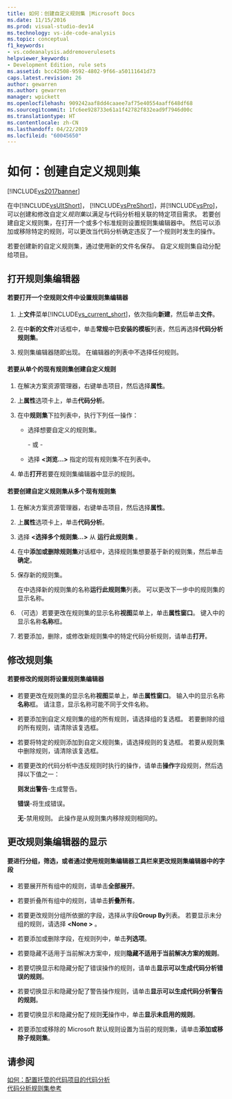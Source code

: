 ```yaml
---
title: 如何：创建自定义规则集 |Microsoft Docs
ms.date: 11/15/2016
ms.prod: visual-studio-dev14
ms.technology: vs-ide-code-analysis
ms.topic: conceptual
f1_keywords:
- vs.codeanalysis.addremoverulesets
helpviewer_keywords:
- Development Edition, rule sets
ms.assetid: bcc42508-9592-4802-9f66-a50111641d73
caps.latest.revision: 26
author: gewarren
ms.author: gewarren
manager: wpickett
ms.openlocfilehash: 909242aaf8dd4caaee7af75e40554aaff648df68
ms.sourcegitcommit: 1fc6ee928733e61a1f42782f832ead9f7946d00c
ms.translationtype: HT
ms.contentlocale: zh-CN
ms.lasthandoff: 04/22/2019
ms.locfileid: "60045650"
---
```

# <a name="how-to-create-a-custom-rule-set"></a>如何：创建自定义规则集
[!INCLUDE[vs2017banner](../includes/vs2017banner.md)]

在中[!INCLUDE[vsUltShort](../includes/vsultshort-md.md)]， [!INCLUDE[vsPreShort](../includes/vspreshort-md.md)]，并[!INCLUDE[vsPro](../includes/vspro-md.md)]，可以创建和修改自定义*规则集*以满足与代码分析相关联的特定项目需求。 若要创建自定义规则集，在打开一个或多个标准规则设置规则集编辑器中。 然后可以添加或移除特定的规则，可以更改当代码分析确定违反了一个规则时发生的操作。  
  
 若要创建新的自定义规则集，通过使用新的文件名保存。 自定义规则集自动分配给项目。  
  
## <a name="opening-the-rule-set-editor"></a>打开规则集编辑器  
  
#### <a name="to-open-an-empty-rule-set-file-in-the-rule-set-editor"></a>若要打开一个空规则文件中设置规则集编辑器  
  
1. 上**文件**菜单[!INCLUDE[vs_current_short](../includes/vs-current-short-md.md)]，依次指向**新建**，然后单击**文件**。  
  
2. 在中**新的文件**对话框中，单击**常规**中**已安装的模板**列表，然后再选择**代码分析规则集**。  
  
3. 规则集编辑器随即出现。 在编辑器的列表中不选择任何规则。  
  
#### <a name="to-create-a-custom-rule-from-a-single-existing-rule-set"></a>若要从单个的现有规则集创建自定义规则  
  
1. 在解决方案资源管理器，右键单击项目，然后选择**属性**。  
  
2. 上**属性**选项卡上，单击**代码分析**。  
  
3. 在中**规则集**下拉列表中，执行下列任一操作：  
  
   - 选择想要自定义的规则集。  
  
     \- 或 -  
  
   - 选择 **\<浏览...>** 指定的现有规则集不在列表中。  
  
4. 单击**打开**若要在规则集编辑器中显示的规则。  
  
#### <a name="to-create-a-custom-rule-set-from-multiple-existing-rule-sets"></a>若要创建自定义规则集从多个现有规则集  
  
1. 在解决方案资源管理器，右键单击项目，然后选择**属性**。  
  
2. 上**属性**选项卡上，单击**代码分析**。  
  
3. 选择 **\<选择多个规则集...>** 从 **运行此规则集** 。  
  
4. 在中**添加或删除规则集**对话框中，选择规则集想要基于新的规则集，然后单击**确定**。  
  
5. 保存新的规则集。  
  
     在中选择新的规则集的名称**运行此规则集**列表。 可以更改下一步中的规则集的显示名称。  
  
6. （可选）若要更改在规则集的显示名称**视图**菜单上，单击**属性窗口**。 键入中的显示名称**名称**框。  
  
7. 若要添加，删除，或修改新规则集中的特定代码分析规则，请单击**打开**。  
  
## <a name="modifying-a-rule-set"></a>修改规则集  
  
#### <a name="to-modify-a-rule-set-in-the-rule-set-editor"></a>若要修改的规则将设置规则集编辑器  
  
- 若要更改在规则集的显示名称**视图**菜单上，单击**属性窗口**。 输入中的显示名称**名称**框。 请注意，显示名称可能不同于文件名称。  
  
- 若要添加到自定义规则集的组的所有规则，请选择组的复选框。 若要删除的组的所有规则，请清除该复选框。  
  
- 若要将特定的规则添加到自定义规则集，请选择规则的复选框。 若要从规则集中删除规则，请清除该复选框。  
  
- 若要更改的代码分析中违反规则时执行的操作，请单击**操作**字段规则，然后选择以下值之一：  
  
     **则发出警告**-生成警告。  
  
     **错误**-将生成错误。  
  
     **无**-禁用规则。 此操作是从规则集内移除规则相同的。  
  
## <a name="changing-the-rule-set-editor-display"></a>更改规则集编辑器的显示  
  
#### <a name="to-group-filter-or-change-the-fields-in-the-rule-set-editor-by-using-the-rule-set-editor-toolbar"></a>要进行分组，筛选，或者通过使用规则集编辑器工具栏来更改规则集编辑器中的字段  
  
- 若要展开所有组中的规则，请单击**全部展开**。  
  
- 若要折叠所有组中的规则，请单击**折叠所有**。  
  
- 若要更改规则分组所依据的字段，选择从字段**Group By**列表。 若要显示未分组的规则，请选择 **\<None >** 。  
  
- 若要添加或删除字段，在规则列中，单击**列选项**。  
  
- 若要隐藏不适用于当前解决方案中，规则**隐藏不适用于当前解决方案的规则**。  
  
- 若要切换显示和隐藏分配了错误操作的规则，请单击**显示可以生成代码分析错误的规则**。  
  
- 若要切换显示和隐藏分配了警告操作规则，请单击**显示可以生成代码分析警告的规则**。  
  
- 若要切换显示和隐藏分配了规则**无**操作中，单击**显示未启用的规则**。  
  
- 若要添加或移除的 Microsoft 默认规则设置为当前的规则集，请单击**添加或移除子规则集**。  
  
## <a name="see-also"></a>请参阅  
 [如何：配置托管的代码项目的代码分析](../code-quality/how-to-configure-code-analysis-for-a-managed-code-project.md)   
 [代码分析规则集参考](../code-quality/code-analysis-rule-set-reference.md)
